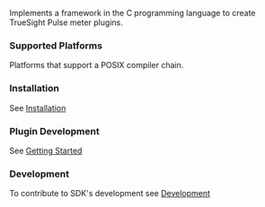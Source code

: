 Implements a framework in the C programming language to create TrueSight Pulse meter plugins.

### Supported Platforms

Platforms that support a POSIX compiler chain.

### Installation

See [Installation](docs/install/index.md)

### Plugin Development

See [Getting Started](docs/getting_started.md)

### Development

To contribute to SDK's development see [Development](docs/install/index.md)





